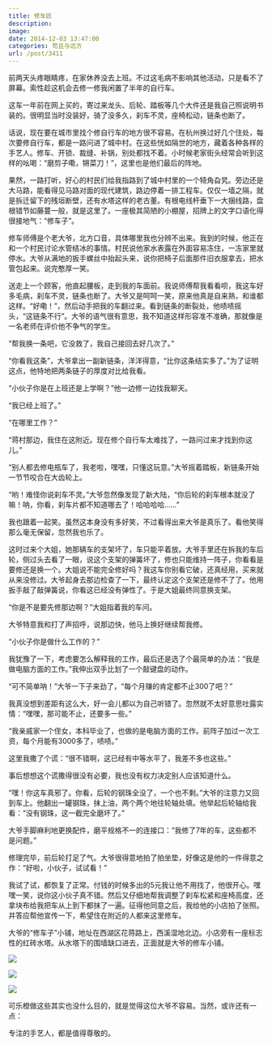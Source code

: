 ```yaml
---
title: 修车匠
description: 
image: 
date: 2014-12-03 13:47:00
categories: 苟且与远方
url: /post/3411
---
```


前两天头疼眼睛疼，在家休养没去上班。不过这毛病不影响其他活动，只是看不了屏幕。索性趁这机会去修一修我闲置了半年的自行车。

这车一年前在网上买的，寄过来龙头、后轮、踏板等几个大件还是我自己照说明书装的。很明显当时没装好，骑了没多久，刹车不灵，座椅松动，链条也断了。

话说，现在要在城市里找个修自行车的地方很不容易。在杭州换过好几个住处，每次要修自行车，都是一路问进了城中村。在这些恍如隔世的地方，藏着各种各样的手艺人。修车、开锁、裁缝、补锅，别处都找不着。小时候老家街头经常会听到这样的吆喝：“磨剪子嘞，锵菜刀！”，这里也是他们最后的阵地。

果然，一路打听，好心的村民们给我指路到了城中村里的一个犄角旮旯。旁边还是大马路，能看得见马路对面的现代建筑，路边停着一排工程车。仅仅一墙之隔，就是拆迁留下的残垣断壁，还有水塔这样的老古董。有根电线杆垂下一大捆线路，盘根错节如藤蔓一般，就是这里了。一座极其简陋的小棚屋，招牌上的文字口语化得很接地气：“修车子”。

修车师傅是个老大爷，北方口音，具体哪里我也分辨不出来。我到的时候，他正在和一个村民讨论水管结冰的事情。村民说他家水表露在外面容易冻住，一冻家里就停水。大爷从满地的扳手螺丝中抬起头来，说你把椅子后面那件旧衣服拿去，把水管包起来。说完憨厚一笑。

送走上一个顾客，他直起腰板，走到我的车面前。我说师傅帮我看看呗，我这车好多毛病，刹车不灵，链条也断了。大爷又是呵呵一笑，原来他真是自来熟，和谁都这样。“好嘞！”，然后动手把我的车翻过来。看到链条的断裂处，他啧啧摇头，“这链条不行”。大爷的语气很有意思，我不知道这样形容准不准确，那就像是一名老师在评价他不争气的学生。

“帮我换一条吧，它没救了，我自己接回去好几次了。”

“你看我这条”，大爷拿出一副新链条，洋洋得意，“比你这条结实多了。”为了证明这点，他特地把两条链子的厚度对比给我看。

“小伙子你是在上班还是上学啊？”他一边修一边找我聊天。

“我已经上班了。”

“在哪里工作？”

“蒋村那边，我住在这附近。现在修个自行车太难找了，一路问过来才找到你这儿。”

“别人都去修电瓶车了，我老啦，嘿嘿，只懂这玩意。”大爷摇着踏板，新链条开始一节节咬合在大齿轮上。

“哟！难怪你说刹车不灵。”大爷忽然像发现了新大陆，“你后轮的刹车根本就没了嘛！呐，你看，刹车片都不知道哪去了！哈哈哈哈……”

我也跟着一起笑。虽然这本身没有多好笑，不过看得出来大爷是真乐了。看他笑得那么毫无保留，忽然我也乐了。

这时过来个大姐，她那辆车的支架坏了，车只能平着放。大爷手里还在拆我的车后轮，侧过头去看了一眼，说这个支架的弹簧坏了，修也只能维持一阵子，你看看是要修还是换一个。大姐说不能完全修好吗？我这车你别看它破，还真经用，买来就从来没修过。大爷起身去那边检查了一下，最终认定这个支架还是修不了了。他用扳手敲了敲弹簧说，你看这已经没有弹性了。于是大姐最终同意换支架。

“你是不是要先修那边啊？”大姐指着我的车问。

大爷特意我和打了声招呼，说那边快，他马上换好继续帮我修。

“小伙子你是做什么工作的？”

我犹豫了一下，考虑要怎么解释我的工作，最后还是选了个最简单的办法：“我是做电脑方面的工作。”我伸出双手比划了一个敲键盘的动作。

“可不简单呐！”大爷一下子来劲了，“每个月赚的肯定都不止300了吧？”

我真没想到差距有这么大，好一会儿都以为自己听错了。忽然就不太好意思吐露实情：“嘿嘿，那可能不止，还要多一些。”

“我亲戚家一个侄女，本科毕业了，也做的是电脑方面的工作。前阵子加过一次工资，每个月能有3000多了，啧啧。”

这里我撒了个谎：“很不错啊，这已经有中等水平了，我差不多也这些。”

事后想想这个谎撒得很没有必要，我也没有权力决定别人应该知道什么。

“嘿！你这车真邪了。你看，后轮的钢珠全没了，一个也不剩。”大爷的注意力又回到车上。他翻出一罐钢珠，抹上油，两个两个地往轮轴处填。他举起后轮轴给我看：“没有钢珠，这一截完全磨坏了。”

大爷手脚麻利地更换配件，磨平规格不一的连接口：“我修了7年的车，这些都不是问题。”

修理完毕，前后轮打足了气。大爷很得意地拍了拍坐垫，好像这是他的一件得意之作：“好啦，小伙子，试试看！”

我试了试，都恢复了正常。付钱的时候多出的5元我让他不用找了，他很开心。嘿嘿一笑，说你这小伙子真不错。然后又仔细地帮我调整了刹车松紧和座椅高度，还拿块布给我把车从上到下都抹了一遍。征得他同意之后，我给他的小店拍了张照。并答应帮他宣传一下，希望住在附近的人都来这里修车。

大爷的“修车子”小铺，地址在西湖区花蒋路上，西溪湿地北边。小店旁有一座标志性的红砖水塔。从水塔下的围墙缺口进去，正面就是大爷的修车小铺。

![](https://storageapi.fleek.co/0a3a8890-e65e-47ce-93d7-0442b9209d38-bucket/blog/posts/2014-12/12-03/1.png)

![](https://storageapi.fleek.co/0a3a8890-e65e-47ce-93d7-0442b9209d38-bucket/blog/posts/2014-12/12-03/2.jpg)

![](https://storageapi.fleek.co/0a3a8890-e65e-47ce-93d7-0442b9209d38-bucket/blog/posts/2014-12/12-03/3.jpg)

可乐橙做这些其实也没什么目的，就是觉得这位大爷不容易。当然，或许还有一点：

专注的手艺人，都是值得尊敬的。